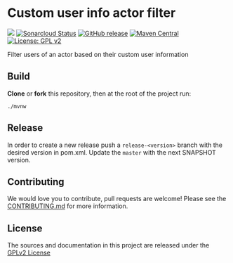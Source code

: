 # Custom user info actor filter

![](https://github.com/bonitasoft/bonita-actorfilter-custom-user-info/workflows/Build/badge.svg)
[![Sonarcloud Status](https://sonarcloud.io/api/project_badges/measure?project=bonitasoft_bonita-actorfilter-custom-user-info&metric=alert_status)](https://sonarcloud.io/dashboard?id=bonita-actorfilter-custom-user-info)
[![GitHub release](https://img.shields.io/github/v/release/bonitasoft/bonita-actorfilter-custom-user-info?color=blue&label=Release)](https://github.com/bonitasoft/bonita-actorfilter-custom-user-info/releases)
[![Maven Central](https://img.shields.io/maven-central/v/org.bonitasoft.connectors/bonita-actorfilter-custom-user-info.svg?label=Maven%20Central&color=orange)](https://search.maven.org/search?q=g:%22org.bonitasoft.actorfilter%22%20AND%20a:%22bonita-actorfilter-custom-user-info%22)
[![License: GPL v2](https://img.shields.io/badge/License-GPL%20v2-yellow.svg)](https://www.gnu.org/licenses/old-licenses/gpl-2.0.en.html)

Filter users of an actor based on their custom user information

## Build

__Clone__ or __fork__ this repository, then at the root of the project run:

`./mvnw`

## Release

In order to create a new release push a `release-<version>` branch with the desired version in pom.xml.
Update the `master` with the next SNAPSHOT version.

## Contributing

We would love you to contribute, pull requests are welcome! Please see the [CONTRIBUTING.md](CONTRIBUTING.md) for more information.

## License

The sources and documentation in this project are released under the [GPLv2 License](LICENSE)


